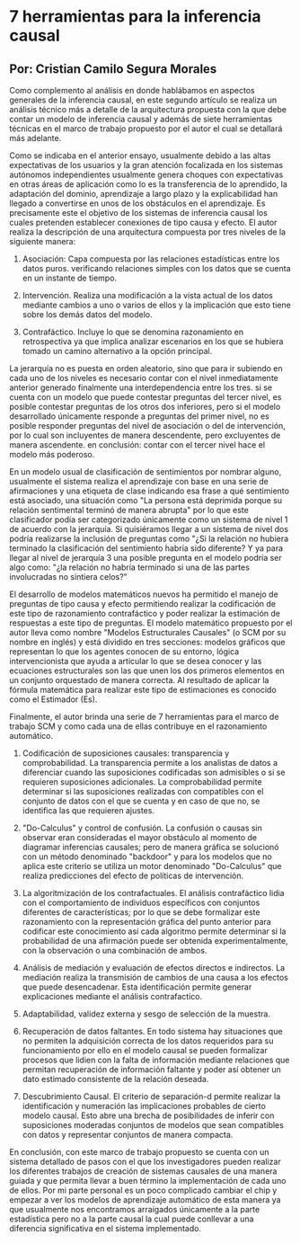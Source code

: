 # 7 herramientas para la inferencia causal

## Por: Cristian Camilo Segura Morales

Como complemento al análisis en donde hablábamos en aspectos generales de la inferencia causal, en este segundo artículo se realiza un análisis técnico más a detalle de la arquitectura propuesta con la que debe contar un modelo de inferencia causal y además de siete herramientas técnicas en el marco de trabajo propuesto por el autor el cual se detallará más adelante.

Como se indicaba en el anterior ensayo, usualmente debido a las altas expectativas de los usuarios y la gran atención focalizada en los sistemas autónomos independientes usualmente genera choques con expectativas en otras áreas de aplicación como lo es la transferencia de lo aprendido, la adaptación del dominio, aprendizaje a largo plazo y la explicabilidad han llegado a convertirse en unos de los obstáculos en el aprendizaje. Es precisamente este el objetivo de los sistemas de inferencia causal los cuales pretenden establecer conexiones de tipo causa y efecto. El autor realiza la descripción de una arquitectura compuesta por tres niveles de la siguiente manera:

1. Asociación: Capa compuesta por las relaciones estadísticas entre los datos puros. verificando relaciones simples con los datos que se cuenta en un instante de tiempo.

2. Intervención. Realiza una modificación a la vista actual de los datos mediante cambios a uno o varios de ellos y la implicación que esto tiene sobre los demás datos del modelo.

3. Contrafáctico. Incluye lo que se denomina razonamiento en retrospectiva ya que implica analizar escenarios en los que se hubiera tomado un camino alternativo a la opción principal.

La jerarquía no es puesta en orden aleatorio, sino que para ir subiendo en cada uno de los niveles es necesario contar con el nivel inmediatamente anterior generado finalmente una interdependencia entre los tres. si se cuenta con un modelo que puede contestar preguntas del tercer nivel, es posible contestar preguntas de los otros dos inferiores, pero si el modelo desarrollado únicamente responde a preguntas del primer nivel, no es posible responder preguntas del nivel de asociación o del de intervención, por lo cual son incluyentes de manera descendente, pero excluyentes de manera ascendente. en conclusión: contar con el tercer nivel hace el modelo más poderoso.

En un modelo usual de clasificación de sentimientos por nombrar alguno, usualmente el sistema realiza el aprendizaje con base en una serie de afirmaciones y una etiqueta de clase indicando esa frase a qué sentimiento está asociado, una situación como "La persona está deprimida porque su relación sentimental terminó de manera abrupta" por lo que este clasificador podía ser categorizado únicamente como un sistema de nivel 1 de acuerdo con la jerarquía. Si quisiéramos llegar a un sistema de nivel dos podría realizarse la inclusión de preguntas como "¿Si la relación no hubiera terminado la clasificación del sentimiento habría sido diferente? Y ya para llegar al nivel de jerarquía 3 una posible pregunta en el modelo podría ser algo como: "¿la relación no habría terminado si una de las partes involucradas no sintiera celos?"

El desarrollo de modelos matemáticos nuevos ha permitido el manejo de preguntas de tipo causa y efecto permitiendo realizar la codificación de este tipo de razonamiento contrafáctico y poder realizar la estimación de respuestas a este tipo de preguntas. El modelo matemático propuesto por el autor lleva como nombre "Modelos Estructurales Causales" (o SCM por su nombre en inglés) y está dividido en tres secciones: modelos gráficos que representan lo que los agentes conocen de su entorno, lógica intervencionista que ayuda a articular lo que se desea conocer y las ecuaciones estructurales son las que unen los dos primeros elementos en un conjunto orquestado de manera correcta. Al resultado de aplicar la fórmula matemática para realizar este tipo de estimaciones es conocido como el Estimador (Es).

Finalmente, el autor brinda una serie de 7 herramientas para el marco de trabajo SCM y como cada una de ellas contribuye en el razonamiento automático.

1. Codificación de suposiciones causales: transparencia y comprobabilidad. La transparencia permite a los analistas de datos a diferenciar cuando las suposiciones codificadas son admisibles o si se requieren suposiciones adicionales. La comprobabilidad permite determinar si las suposiciones realizadas con compatibles con el conjunto de datos con el que se cuenta y en caso de que no, se identifica las que requieren ajustes.

2. "Do-Calculus" y control de confusión. La confusión o causas sin observar eran consideradas el mayor obstáculo al momento de diagramar inferencias causales; pero de manera gráfica se solucionó con un método denominado "backdoor" y para los modelos que no aplica este criterio se utiliza un motor denominado "Do-Calculus" que realiza predicciones del efecto de políticas de intervención.

3. La algoritmización de los contrafactuales. El análisis contrafáctico lidia con el comportamiento de individuos específicos con conjuntos diferentes de características; por lo que se debe formalizar este razonamiento con la representación gráfica del punto anterior para codificar este conocimiento así cada algoritmo permite determinar si la probabilidad de una afirmación puede ser obtenida experimentalmente, con la observación o una combinación de ambos.

4. Análisis de mediación y evaluación de efectos directos e indirectos. La mediación realiza la transmisión de cambios de una causa a los efectos que puede desencadenar. Esta identificación permite generar explicaciones mediante el análisis contrafactico.

5. Adaptabilidad, validez externa y sesgo de selección de la muestra.

6. Recuperación de datos faltantes. En todo sistema hay situaciones que no permiten la adquisición correcta de los datos requeridos para su funcionamiento por ello en el modelo causal se pueden formalizar procesos que lidien con la falta de información mediante relaciones que permitan recuperación de información faltante y poder así obtener un dato estimado consistente de la relación deseada.

7. Descubrimiento Causal. El criterio de separación-d permite realizar la identificación y numeración las implicaciones probables de cierto modelo causal. Esto abre una brecha de posibilidades de inferir con suposiciones moderadas conjuntos de modelos que sean compatibles con datos y representar conjuntos de manera compacta.

En conclusión, con este marco de trabajo propuesto se cuenta con un sistema detallado de pasos con el que los investigadores pueden realizar los diferentes trabajos de creación de sistemas causales de una manera guiada y que permita llevar a buen término la implementación de cada uno de ellos. Por mi parte personal es un poco complicado cambiar el chip y empezar a ver los modelos de aprendizaje automático de esta manera ya que usualmente nos encontramos arraigados únicamente a la parte estadística pero no a la parte causal la cual puede conllevar a una diferencia significativa en el sistema implementado.